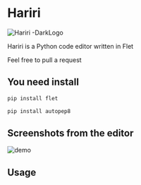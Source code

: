# Hariri

![Hariri -DarkLogo](https://github.com/Benitmulindwa/hariri/assets/110304380/8115cc57-3bf9-4590-8aea-05a6eec95154)


Hariri is a Python code editor written in Flet

Feel free to pull a request

## You need install 
```python
pip install flet
```
```python
pip install autopep8
```
## Screenshots from the editor
![demo]((https://github.com/Benitmulindwa/hariri/blob/main/demo-vid.mp4))



## Usage


